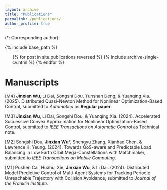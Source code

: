 ```yaml
---
layout: archive
title: "Publications"
permalink: /publications/
author_profile: true
---
```

(*: Corresponding author)

{% include base_path %}

  <ul>{% for post in site.publications reversed %}
    {% include archive-single-cv.html %}
  {% endfor %}</ul>

Manuscripts
======

[M4] **Jinxian Wu**, Li Dai, Songshi Dou, Yunshan Deng, & Yuanqing Xia. (2025). Distributed Quasi-Newton Method for Nonlinear Optimization-Based Control, submitted to _Automatica_ as **Regular paper**.

[M3] **Jinxian Wu**, Li Dai, Songshi Dou, & Yuanqing Xia. (2024). Accelerated Successive Convex Approximation for Nonlinear Optimization-Based Control, submitted to _IEEE Transactions on Automatic Control_ as Technical note.

[M2] Songshi Dou, **Jinxian Wu***,  Shengyu Zhang, Xianhao Chen, & Lawrence K. Yeung. (2024). Towards QoS-aware and Predictable Load Balancing in Low Earth Orbit Mega-Constellations with Matchmaker, submitted to _IEEE Transactions on Mobile Computing_.

[M1] Pushen Cai, Huahui Xie, **Jinxian Wu**, & Li Dai. (2024). Distributed Model Predictive Control of Multi-Agent Systems for Tracking Periodic Unreachable Trajectory with Collision Avoidance, submitted to _Journal of the Franklin Institute_.

